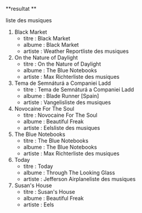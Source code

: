 **resultat **

liste des musiques
   1. Black Market
      * titre : Black Market
      * albume : Black Market
      * artiste : Weather Reportliste des musiques
   1. On the Nature of Daylight
      * titre : On the Nature of Daylight
      * albume : The Blue Notebooks
      * artiste : Max Richterliste des musiques
   1. Tema de Semnáturá a Companiei Ladd
      * titre : Tema de Semnáturá a Companiei Ladd
      * albume : Blade Runner \[Spain\]
      * artiste : Vangelisliste des musiques
   1. Novocaine For The Soul
      * titre : Novocaine For The Soul
      * albume : Beautiful Freak
      * artiste : Eelsliste des musiques
   1. The Blue Notebooks
      * titre : The Blue Notebooks
      * albume : The Blue Notebooks
      * artiste : Max Richterliste des musiques
   1. Today
      * titre : Today
      * albume : Through The Looking Glass
      * artiste : Jefferson Airplaneliste des musiques
   1. Susan's House
      * titre : Susan's House
      * albume : Beautiful Freak
      * artiste : Eels
